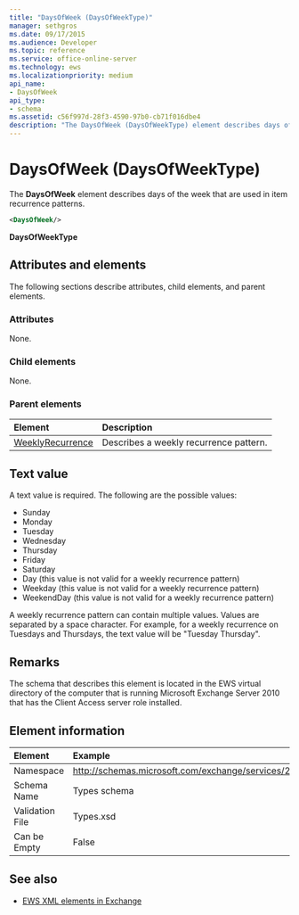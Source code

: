 ```yaml
---
title: "DaysOfWeek (DaysOfWeekType)"
manager: sethgros
ms.date: 09/17/2015
ms.audience: Developer
ms.topic: reference
ms.service: office-online-server
ms.technology: ews
ms.localizationpriority: medium
api_name:
- DaysOfWeek
api_type:
- schema
ms.assetid: c56f997d-28f3-4590-97b0-cb71f016dbe4
description: "The DaysOfWeek (DaysOfWeekType) element describes days of the week that are used in item recurrence patterns."
---
```


# DaysOfWeek (DaysOfWeekType)

The **DaysOfWeek** element describes days of the week that are used in item recurrence patterns. 
  
```XML
<DaysOfWeek/>
```

**DaysOfWeekType**

## Attributes and elements

The following sections describe attributes, child elements, and parent elements.
  
### Attributes

None.
  
### Child elements

None.
  
### Parent elements

|**Element**|**Description**|
|:-----|:-----|
|[WeeklyRecurrence](weeklyrecurrence.md) <br/> |Describes a weekly recurrence pattern.  <br/> |
   
## Text value

A text value is required. The following are the possible values:
  
- Sunday    
- Monday    
- Tuesday    
- Wednesday    
- Thursday    
- Friday    
- Saturday    
- Day (this value is not valid for a weekly recurrence pattern)    
- Weekday (this value is not valid for a weekly recurrence pattern)    
- WeekendDay (this value is not valid for a weekly recurrence pattern)
    
A weekly recurrence pattern can contain multiple values. Values are separated by a space character. For example, for a weekly recurrence on Tuesdays and Thursdays, the text value will be "Tuesday Thursday".
  
## Remarks

The schema that describes this element is located in the EWS virtual directory of the computer that is running Microsoft Exchange Server 2010 that has the Client Access server role installed.
  
## Element information

| Element | Example |
|:-----|:-----|
|Namespace  <br/> |http://schemas.microsoft.com/exchange/services/2006/types  <br/> |
|Schema Name  <br/> |Types schema  <br/> |
|Validation File  <br/> |Types.xsd  <br/> |
|Can be Empty  <br/> |False  <br/> |
   
## See also

- [EWS XML elements in Exchange](ews-xml-elements-in-exchange.md)

